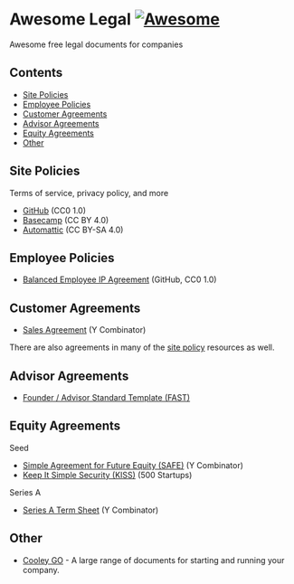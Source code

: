 # Awesome Legal [![Awesome](https://awesome.re/badge-flat2.svg)](https://awesome.re)

Awesome free legal documents for companies

## Contents

- [Site Policies](#site-policies)
- [Employee Policies](#employee-policies)
- [Customer Agreements](#customer-agreements)
- [Advisor Agreements](#advisor-agreements)
- [Equity Agreements](#equity-agreements)
- [Other](#other)

## Site Policies

Terms of service, privacy policy, and more

- [GitHub](https://github.com/github/site-policy) (CC0 1.0)
- [Basecamp](https://github.com/basecamp/policies) (CC BY 4.0)
- [Automattic](https://github.com/Automattic/legalmattic) (CC BY-SA 4.0)

## Employee Policies

- [Balanced Employee IP Agreement](https://github.com/github/balanced-employee-ip-agreement) (GitHub, CC0 1.0)

## Customer Agreements

- [Sales Agreement](https://www.ycombinator.com/sales_agreement/) (Y Combinator)

There are also agreements in many of the [site policy](#site-policies) resources as well.

## Advisor Agreements

- [Founder / Advisor Standard Template (FAST)](https://fi.co/FAST)

## Equity Agreements

Seed

- [Simple Agreement for Future Equity (SAFE)](https://www.ycombinator.com/documents/#safe) (Y Combinator)
- [Keep It Simple Security (KISS)](https://500.co/kiss/) (500 Startups)

Series A

- [Series A Term Sheet](https://www.ycombinator.com/series_a_term_sheet/) (Y Combinator)

## Other

- [Cooley GO](https://www.cooleygo.com/documents/index-document-generators/) - A large range of documents for starting and running your company.
